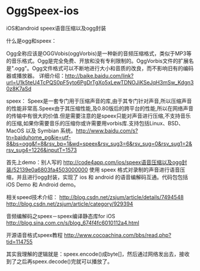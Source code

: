 OggSpeex-ios
============
iOS和android speex语音压缩以及ogg封装

什么是ogg和speex：

Ogg全称应该是OGGVobis(oggVorbis)是一种新的音频压缩格式，类似于MP3等的音乐格式。Ogg是完全免费、开放和没有专利限制的。OggVorbis文件的扩展名是".ogg"。Ogg文件格式可以不断地进行大小和音质的改良，而不影响旧有的编码器或播放器。      详细介绍：http://baike.baidu.com/link?url=U1k5teU4TcPQS0pF5yto6PgDrTgXo5xLewTDNOJiKSeJqH3mSw_Kdgn30z8K7aSd

speex：
Speex是一套专门用于压缩声音的库,由于其专门针对声音,所以压缩声音的性能非常高.Speex由于其压缩性能,及0.80版后的跨平台的性能,所以在网络声音的传输中有很大的价值.但是需要注意的是speex只能对声音进行压缩,不支持音乐的压缩,如果你需要音乐的压缩你或许需要用vorbis库.支持包括Linux、BSD、MacOS 以及 Symbian 系统。http://www.baidu.com/s?tn=baiduhome_pg&ie=utf-8&bs=ogg&f=8&rsv_bp=1&wd=speex&rsv_sug3=6&rsv_sug=0&rsv_sug1=2&rsv_sug4=1226&inputT=1573

首先上demo：别人写的  http://code4app.com/ios/speex语音压缩以及ogg封装/52139e0a6803fa4503000000    使用 speex 格式对录制的声音进行语音压缩，并且进行ogg封装，实现了 ios 和 android 的语音编解码互通。代码包包括iOS Demo 和 Android demo。

相关speed技术介绍：  http://blog.csdn.net/zsjum/article/details/7494548   http://blog.csdn.net/zsjum/article/category/929394

音频编解码之speex－speex编译静态库for iOS        http://blog.sina.com.cn/s/blog_674f4fc6010112a4.html

开源语音格式speex教程  http://www.cocoachina.com/bbs/read.php?tid=114755

其实我理解的逻辑就是：speex.encode()成byte[]，然后通过网络发出去，接收到了之后再speex.decode()完就可以播放了。
